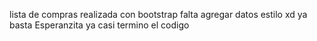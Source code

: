 lista de compras realizada con bootstrap
falta agregar datos
estilo xd
ya basta Esperanzita
ya casi termino el codigo
